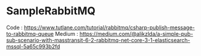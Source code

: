 # SampleRabbitMQ

Code : https://www.tutlane.com/tutorial/rabbitmq/csharp-publish-message-to-rabbitmq-queue
Medium :  https://medium.com/@alikzlda/a-simple-pub-sub-scenario-with-masstransit-6-2-rabbitmq-net-core-3-1-elasticsearch-mssql-5a65c993b2fd
